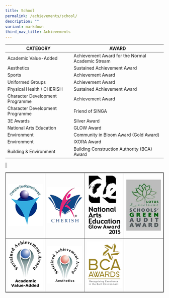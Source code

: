 ```yaml
---
title: School
permalink: /achievements/school/
description: ""
variant: markdown
third_nav_title: Achievements
---
```

| CATEGORY | AWARD |
|---|---|
| Academic Value-Added | Achievement Award for the Normal Academic Stream |
| Aesthetics | Sustained Achievement Award |
| Sports    |  Achievement Award |
| Uniformed Groups    | Achievement Award  |
| Physical Health / CHERISH     | Sustained Achievement Award  |
| Character Development Programme | Achievement Award |
| Character Development Programme | Friend of SINGA  |
| 3E Awards | Silver Award  |
| National Arts Education  | GLOW Award |
| Environment | Community in Bloom Award  (Gold Award) |
| Environment  | IXORA Award |
| Building &amp; Environment | Building Construction Authority (BCA) Award  |
|

<table border="1" style="border-collapse: collapse; width: 100%;">
<tbody>
<tr>
<td style="width: 25%;"><img src="/images/achievement1.jpg" style="width:100%"></td>
<td style="width: 25%;"><img src="/images/achievement2.jpg" style="width:100%"></td>
<td style="width: 25%;"><img src="/images/achievement3.jpg" style="width:100%"></td>
<td style="width: 25%;"><img src="/images/achievement4.jpg" style="width:100%"></td>
</tr>
<tr>
<td style="width: 25%;"><img src="/images/achievement5.jpg" style="width:100%"></td>
<td style="width: 25%;"><img src="/images/achievement6.jpg" style="width:100%"></td>
<td style="width: 25%;"><img src="/images/achievement7.jpg" style="width:100%"></td>
<td style="width: 25%;">&nbsp;</td>
</tr>
</tbody>
</table>